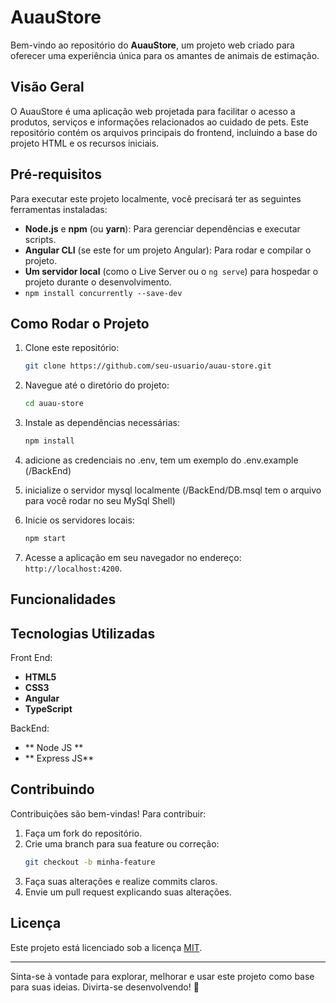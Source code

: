 # AuauStore

Bem-vindo ao repositório do **AuauStore**, um projeto web criado para oferecer uma experiência única para os amantes de animais de estimação.

## Visão Geral
O AuauStore é uma aplicação web projetada para facilitar o acesso a produtos, serviços e informações relacionados ao cuidado de pets. Este repositório contém os arquivos principais do frontend, incluindo a base do projeto HTML e os recursos iniciais.


## Pré-requisitos
Para executar este projeto localmente, você precisará ter as seguintes ferramentas instaladas:

- **Node.js** e **npm** (ou **yarn**): Para gerenciar dependências e executar scripts.
- **Angular CLI** (se este for um projeto Angular): Para rodar e compilar o projeto.
- **Um servidor local** (como o Live Server ou o `ng serve`) para hospedar o projeto durante o desenvolvimento.
- ```npm install concurrently --save-dev```


## Como Rodar o Projeto
1. Clone este repositório:
   ```bash
   git clone https://github.com/seu-usuario/auau-store.git
   ```
2. Navegue até o diretório do projeto:
   ```bash
   cd auau-store
   ```
3. Instale as dependências necessárias:
   ```bash
   npm install
   ```

4. adicione as credenciais no .env, tem um exemplo do .env.example (/BackEnd)

5. inicialize o servidor mysql localmente (/BackEnd/DB.msql tem o arquivo para você rodar no seu MySql Shell)

6. Inicie os servidores locais:
   ```bash
   npm start
   ```
5. Acesse a aplicação em seu navegador no endereço: `http://localhost:4200`.

## Funcionalidades


## Tecnologias Utilizadas

Front End: 
- **HTML5**
- **CSS3**
- **Angular**
- **TypeScript**

BackEnd: 
- ** Node JS **
- ** Express JS**

## Contribuindo
Contribuições são bem-vindas! Para contribuir:
1. Faça um fork do repositório.
2. Crie uma branch para sua feature ou correção:
   ```bash
   git checkout -b minha-feature
   ```
3. Faça suas alterações e realize commits claros.
4. Envie um pull request explicando suas alterações.

## Licença
Este projeto está licenciado sob a licença [MIT](LICENSE).

---

Sinta-se à vontade para explorar, melhorar e usar este projeto como base para suas ideias. Divirta-se desenvolvendo! 🐾
